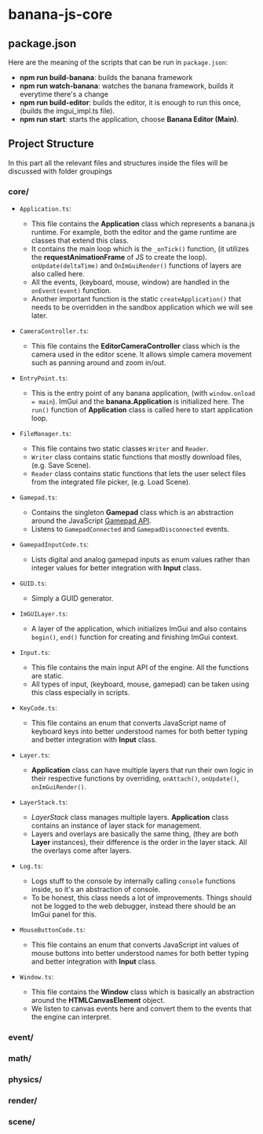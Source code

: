 # banana-js-core
## package.json
Here are the meaning of the scripts that can be run in `package.json`:
- **npm run build-banana**: builds the banana framework
- **npm run watch-banana**: watches the banana framework, builds it everytime there's a change
- **npm run build-editor**: builds the editor, it is enough to run this once, (builds the imgui_impl.ts file).
- **npm run start**: starts the application, choose **Banana Editor (Main)**.

## Project Structure
In this part all the relevant files and structures inside the files will be discussed with folder groupings

### core/
- `Application.ts`:
  - This file contains the **Application** class which represents a banana.js runtime. For example, both the editor and the game runtime are classes that extend this class. 
  - It contains the main loop which is the `_onTick()` function, (it utilizes the **requestAnimationFrame** of JS to create the loop). `onUpdate(deltaTime)` and `OnImGuiRender()` functions of layers are also called here.
  - All the events, (keyboard, mouse, window) are handled in the `onEvent(event)` function.
  - Another important function is the static `createApplication()` that needs to be overridden in the sandbox application which we will see later. 

- `CameraController.ts`:
  - This file contains the **EditorCameraController** class which is the camera used in the editor scene. It allows simple camera movement such as panning around and zoom in/out.

- `EntryPoint.ts`:
  - This is the entry point of any banana application, (with `window.onload = main`). ImGui and the **banana.Application** is initialized here. The `run()` function of **Application** class is called here to start application loop.

- `FileManager.ts`:
  - This file contains two static classes `Writer` and `Reader`.
  - `Writer` class contains static functions that mostly download files, (e.g. Save Scene).
  - `Reader` class contains static functions that lets the user select files from the integrated file picker, (e.g. Load Scene).

- `Gamepad.ts`:
  - Contains the singleton **Gamepad** class which is an abstraction around the JavaScript [Gamepad API](https://developer.mozilla.org/en-US/docs/Web/API/Gamepad_API).
  - Listens to `GamepadConnected` and `GamepadDisconnected` events.

- `GamepadInputCode.ts`:
  - Lists digital and analog gamepad inputs as enum values rather than integer values for better integration with **Input** class.

- `GUID.ts`:
  - Simply a GUID generator.

- `ImGUILayer.ts`:
  - A layer of the application, which initializes ImGui and also contains `begin()`, `end()` function for creating and finishing ImGui context.

- `Input.ts`:
  - This file contains the main input API of the engine. All the functions are static.
  - All types of input, (keyboard, mouse, gamepad) can be taken using this class especially in scripts.

- `KeyCode.ts`:
  - This file contains an enum that converts JavaScript name of keyboard keys into better understood names for both better typing and better integration with **Input** class.

- `Layer.ts`:
  - **Application** class can have multiple layers that run their own logic in their respective functions by overriding, `onAttach()`, `onUpdate()`, `onImGuiRender()`.

- `LayerStack.ts`:
  - *LayerStack* class manages multiple layers. **Application** class contains an instance of layer stack for management.
  - Layers and overlays are basically the same thing, (they are both **Layer** instances), their difference is the order in the layer stack. All the overlays come after layers.

- `Log.ts`:
  - Logs stuff to the console by internally calling `console` functions inside, so it's an abstraction of console.
  - To be honest, this class needs a lot of improvements. Things should not be logged to the web debugger, instead there should be an ImGui panel for this.

- `MouseButtonCode.ts`:
  - This file contains an enum that converts JavaScript int values of mouse buttons into better understood names for both better typing and better integration with **Input** class.

- `Window.ts`:
  - This file contains the **Window** class which is basically an abstraction around the **HTMLCanvasElement** object. 
  - We listen to canvas events here and convert them to the events that the engine can interpret.

### event/

### math/

### physics/

### render/

### scene/